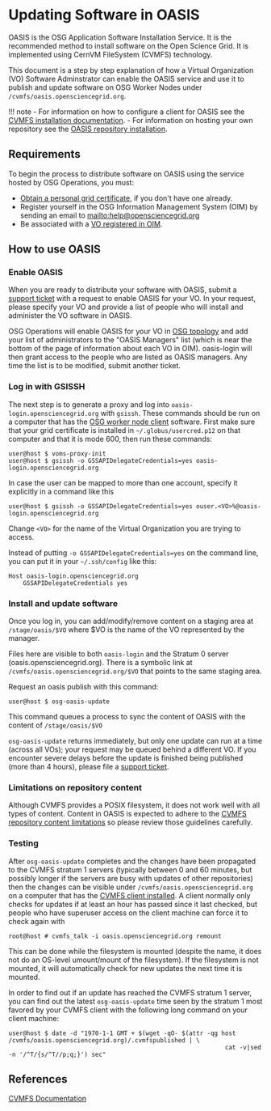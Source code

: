 Updating Software in OASIS
==========================

OASIS is the OSG Application Software Installation Service. It is the recommended method to install software on the Open Science Grid. It is implemented using CernVM FileSystem (CVMFS) technology.

This document is a step by step explanation of how a Virtual Organization (VO) Software Adminstrator can enable the OASIS service and use it to publish and update software on OSG Worker Nodes under `/cvmfs/oasis.opensciencegrid.org`.

!!! note
    -   For information on how to configure a client for OASIS see the [CVMFS installation documentation](../worker-node/install-cvmfs).
    -   For information on hosting your own repository see the [OASIS repository installation](external-oasis-repos).

Requirements
------------

To begin the process to distribute software on OASIS using the service hosted by OSG Operations, you must:

-   [Obtain a personal grid certificate](../security/user-certs), if you don't have one already.
-   Register yourself in the OSG Information Management System (OIM) by sending an email to
    <mailto:help@opensciencegrid.org>
-   Be associated with a [VO registered in OIM](https://github.com/opensciencegrid/topology/tree/master/virtual-organizations).

How to use OASIS
----------------

### Enable OASIS ###

When you are ready to distribute your software with OASIS, submit a [support ticket](https://support.opensciencegrid.org/helpdesk/tickets/new) with a request to enable OASIS for your VO. In your request, please specify your VO and provide a list of people who will install and administer the VO software in OASIS.

OSG Operations will enable OASIS for your VO in [OSG topology](https://github.com/opensciencegrid/topology#topology) and add your list of administrators to the "OASIS Managers" list (which is near the bottom of the page of information about each VO in OIM). oasis-login will then grant access to the people who are listed as OASIS managers. Any time the list is to be modified, submit another ticket.

### Log in with GSISSH ###

The next step is to generate a proxy and log into `oasis-login.opensciencegrid.org` with `gsissh`. These commands should be run on a computer that has the [OSG worker node client](../worker-node/install-wn) software. First make sure that your grid certificate is installed in `~/.globus/usercred.p12` on that computer and that it is mode 600, then run these commands:

``` console
user@host $ voms-proxy-init
user@host $ gsissh -o GSSAPIDelegateCredentials=yes oasis-login.opensciencegrid.org
```

In case the user can be mapped to more than one account, specify it explicitly in a command like this

``` console
user@host $ gsissh -o GSSAPIDelegateCredentials=yes ouser.<VO>%@oasis-login.opensciencegrid.org
```

Change `<VO>` for the name of the Virtual Organization you are trying to access.

Instead of putting `-o GSSAPIDelegateCredentials=yes` on the command line, you can put it in your `~/.ssh/config` like this:

``` console
Host oasis-login.opensciencegrid.org
    GSSAPIDelegateCredentials yes
```

### Install and update software ###

Once you log in, you can add/modify/remove content on a staging area at `/stage/oasis/$VO` where $VO is the name of the VO represented by the manager.

Files here are visible to both `oasis-login` and the Stratum 0 server (oasis.opensciencegrid.org).  There is a symbolic link at `/cvmfs/oasis.opensciencegrid.org/$VO` that points to the same staging area.  

Request an oasis publish with this command:

``` console
user@host $ osg-oasis-update
```

This command queues a process to sync the content of OASIS with the content of `/stage/oasis/$VO`

`osg-oasis-update` returns immediately, but only one update can run at a time (across all VOs); your request may be queued behind a different VO. If you encounter severe delays before the update is finished being published (more than 4 hours), please file a [support ticket](/common/help).

### Limitations on repository content ###

Although CVMFS provides a POSIX filesystem, it does not work well with all types of content. Content in OASIS is expected to adhere to the [CVMFS repository content limitations](http://cvmfs.readthedocs.io/en/stable/cpt-repo.html#limitations-on-repository-content) so please review those guidelines carefully.

### Testing ###

After `osg-oasis-update` completes and the changes have been propagated to the CVMFS stratum 1 servers (typically between 0 and 60 minutes, but possibly longer if the servers are busy with updates of other repositories) then the changes can be visible under `/cvmfs/oasis.opensciencegrid.org` on a computer that has the [CVMFS client installed](../worker-node/install-cvmfs). A client normally only checks for updates if at least an hour has passed since it last checked, but people who have superuser access on the client machine can force it to check again with

``` console
root@host # cvmfs_talk -i oasis.opensciencegrid.org remount
```

This can be done while the filesystem is mounted (despite the name, it does not do an OS-level umount/mount of the filesystem). If the filesystem is not mounted, it will automatically check for new updates the next time it is mounted.

In order to find out if an update has reached the CVMFS stratum 1 server, you can find out the latest `osg-oasis-update` time seen by the stratum 1 most favored by your CVMFS client with the following long command on your client machine:

``` console
user@host $ date -d "1970-1-1 GMT + $(wget -qO- $(attr -qg host /cvmfs/oasis.opensciencegrid.org)/.cvmfspublished | \
                                                            cat -v|sed -n '/^T/{s/^T//p;q;}') sec"
```

References
----------

[CVMFS Documentation](https://cvmfs.readthedocs.io/en/stable/)

